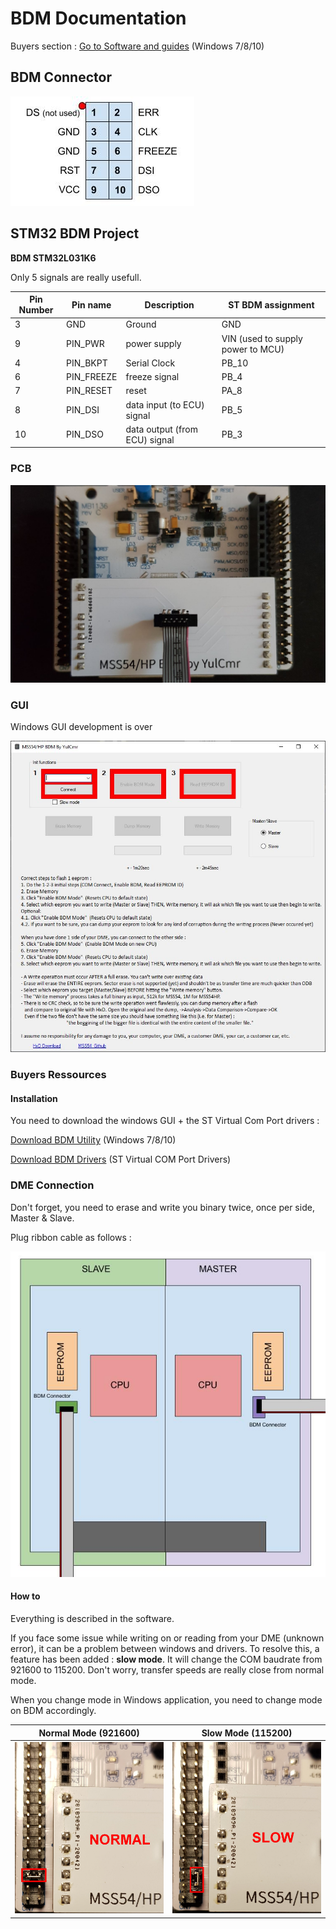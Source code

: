 # BDM Documentation

Buyers section :
[Go to Software and guides](###Buyers-Ressources) (Windows 7/8/10)

## BDM Connector

![BDM_connector](/pictures/BDM_connector.jpg)

## STM32 BDM Project

**BDM STM32L031K6**

Only 5 signals are really usefull.

| Pin Number | Pin name     | Description                   | ST BDM assignment                 |
|------------|--------------|-------------------------------|-----------------------------------|
| 3          | GND          | Ground                        | GND                               |
| 9          | PIN_PWR      | power supply                  | VIN (used to supply power to MCU) |
| 4          | PIN_BKPT     | Serial Clock                  | PB_10                             |
| 6          | PIN_FREEZE   | freeze signal                 | PB_4                              |
| 7          | PIN_RESET    | reset                         | PA_8                              |
| 8          | PIN_DSI      | data input (to ECU) signal    | PB_5                              |
| 10         | PIN_DSO      | data output (from ECU) signal | PB_3                              |


### PCB

![pre-proto_2](/pictures/pre_proto_2.jpg)

### GUI

Windows GUI development is over

![pre-proto](/pictures/windows_gui.jpg)

### Buyers Ressources

#### Installation

You need to download the windows GUI + the ST Virtual Com Port drivers :

[Download BDM Utility](/tools/BDM_UTILITY.exe) (Windows 7/8/10)

[Download BDM Drivers](/tools/en.stsw-link009.zip) (ST Virtual COM Port Drivers)

### DME Connection

Don't forget, you need to erase and write you binary twice, once per side, Master & Slave.

Plug ribbon cable as follows :

![DME_Detail](/pictures/DME_Detail.jpg)

#### How to

Everything is described in the software.

If you face some issue while writing on or reading from your DME (unknown error), it can be a problem between windows and drivers. To resolve this, a feature has been added : **slow mode**. It will change the COM baudrate from 921600 to 115200. Don't worry, transfer speeds are really close from normal mode.

When you change mode in Windows application, you need to change mode on BDM accordingly.

| Normal Mode (921600) | Slow Mode (115200) |
|----------------------|--------------------|
| ![normal mode](/pictures/921600.jpg) | ![slow mode](/pictures/115200.jpg) |
